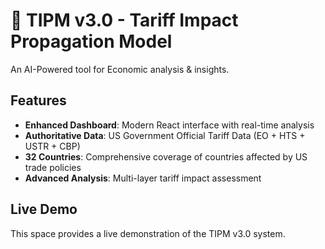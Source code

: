 # 🚀 TIPM v3.0 - Tariff Impact Propagation Model

An AI-Powered tool for Economic analysis & insights.

## Features

- **Enhanced Dashboard**: Modern React interface with real-time analysis
- **Authoritative Data**: US Government Official Tariff Data (EO + HTS + USTR + CBP)
- **32 Countries**: Comprehensive coverage of countries affected by US trade policies
- **Advanced Analysis**: Multi-layer tariff impact assessment

## Live Demo

This space provides a live demonstration of the TIPM v3.0 system.
